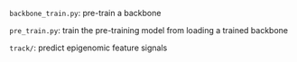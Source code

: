 ```backbone_train.py```: pre-train a backbone

```pre_train.py```: train the pre-training model from loading a trained backbone

```track/```: predict epigenomic feature signals
